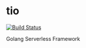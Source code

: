 # tio
 
[![Build Status](https://travis-ci.org/tio-serverless/tio.svg?branch=master)](https://travis-ci.org/tio-serverless/tio)

Golang Serverless Framework
